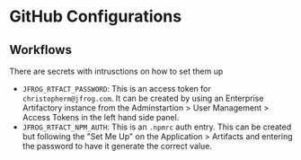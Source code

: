 # GitHub Configurations

## Workflows

There are secrets with intrusctions on how to set them up

- `JFROG_RTFACT_PASSWORD`: This is an access token for `christopherm@jfrog.com`. It can be created by using an Enterprise Artifactory instance from the Adminstartion > User Management > Access Tokens in the left hand side panel.
- `JFROG_RTFACT_NPM_AUTH`: This is an `.npmrc` auth entry. This can be created but following the "Set Me Up" on the Application > Artifacts and entering the password to have it generate the correct value.
